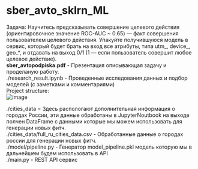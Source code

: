 # sber_avto_sklrn_ML
Задача:
Научитесь предсказывать совершение целевого действия (ориентировочное значение ROC-AUC ~ 0.65) — факт совершения пользователем целевого действия.
Упакуйте получившуюся модель в сервис, который будет брать на вход все атрибуты, типа utm_, device_, geo_*, и отдавать на выход 0/1 (1 — если пользователь совершит любое целевое действие).
<br>
<strong>sber_avtopodpiska.pdf</strong> - Презентация описывающая задачу и проделаную работу.<br>
./research_result.ipynb - Проведенные исследования данных и подбор моделей (с заметками и комментариями)<br>
Project structure:<br>
![image](https://github.com/saidplatonov/sber_avto_sklrn_ML/assets/170549436/8e53bfde-607c-4f02-8768-7da10aa2dfeb)
<br>

./cities_data = Здесь распологают дополнительная информация о городах России, эти данные обработаны в JupyterNoutbook на выходе полчен DataFrame с данными которые мы можем использовать для генерации новых фитч.<br>
./cities_data/full_ru_cities_data.csv - Обработанные данные о городах россии для генерации новых фитч.<br>
./model/pipeline.py - Генератор model_pipeline.pkl модель которую мы в дальнейшем будем использовать в API<br>
./main.py - REST API сервис




